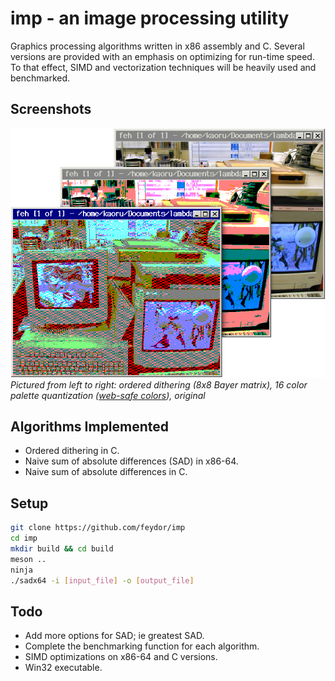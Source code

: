 # imp - an image processing utility
Graphics processing algorithms written in x86 assembly and C. Several versions are provided with an emphasis on optimizing for run-time speed. To that effect, SIMD and vectorization techniques will be heavily used and benchmarked.

## Screenshots
![Some results](/res/results.png)  
*Pictured from left to right: ordered dithering (8x8 Bayer matrix), 16 color palette quantization ([web-safe colors](https://www.w3.org/TR/REC-html40/types.html#h-6.5)), original*

## Algorithms Implemented
- Ordered dithering in C.
- Naive sum of absolute differences (SAD) in x86-64.
- Naive sum of absolute differences in C.

## Setup
```sh
git clone https://github.com/feydor/imp
cd imp
mkdir build && cd build
meson ..
ninja
./sadx64 -i [input_file] -o [output_file]
```

## Todo
- Add more options for SAD; ie greatest SAD.
- Complete the benchmarking function for each algorithm.
- SIMD optimizations on x86-64 and C versions.
- Win32 executable.

